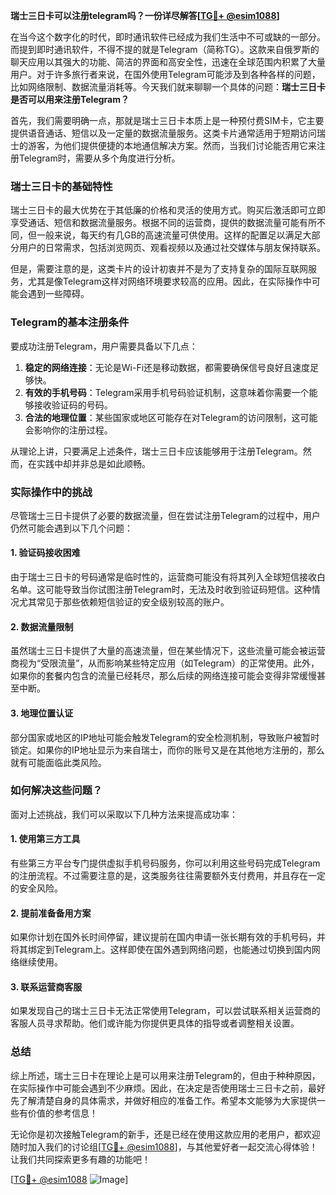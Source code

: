 **瑞士三日卡可以注册telegram吗？一份详尽解答[[TG💪+ @esim1088](https://t.me/s/esim1088)]**

在当今这个数字化的时代，即时通讯软件已经成为我们生活中不可或缺的一部分。而提到即时通讯软件，不得不提的就是Telegram（简称TG）。这款来自俄罗斯的聊天应用以其强大的功能、简洁的界面和高安全性，迅速在全球范围内积累了大量用户。对于许多旅行者来说，在国外使用Telegram可能涉及到各种各样的问题，比如网络限制、数据流量消耗等。今天我们就来聊聊一个具体的问题：**瑞士三日卡是否可以用来注册Telegram？**

首先，我们需要明确一点，那就是瑞士三日卡本质上是一种预付费SIM卡，它主要提供语音通话、短信以及一定量的数据流量服务。这类卡片通常适用于短期访问瑞士的游客，为他们提供便捷的本地通信解决方案。然而，当我们讨论能否用它来注册Telegram时，需要从多个角度进行分析。

### 瑞士三日卡的基础特性

瑞士三日卡的最大优势在于其低廉的价格和灵活的使用方式。购买后激活即可立即享受通话、短信和数据流量服务。根据不同的运营商，提供的数据流量可能有所不同，但一般来说，每天约有几GB的高速流量可供使用。这样的配置足以满足大部分用户的日常需求，包括浏览网页、观看视频以及通过社交媒体与朋友保持联系。

但是，需要注意的是，这类卡片的设计初衷并不是为了支持复杂的国际互联网服务，尤其是像Telegram这样对网络环境要求较高的应用。因此，在实际操作中可能会遇到一些障碍。

### Telegram的基本注册条件

要成功注册Telegram，用户需要具备以下几点：

1. **稳定的网络连接**：无论是Wi-Fi还是移动数据，都需要确保信号良好且速度足够快。
2. **有效的手机号码**：Telegram采用手机号码验证机制，这意味着你需要一个能够接收验证码的号码。
3. **合法的地理位置**：某些国家或地区可能存在对Telegram的访问限制，这可能会影响你的注册过程。

从理论上讲，只要满足上述条件，瑞士三日卡应该能够用于注册Telegram。然而，在实践中却并非总是如此顺畅。

### 实际操作中的挑战

尽管瑞士三日卡提供了必要的数据流量，但在尝试注册Telegram的过程中，用户仍然可能会遇到以下几个问题：

#### 1. 验证码接收困难

由于瑞士三日卡的号码通常是临时性的，运营商可能没有将其列入全球短信接收白名单。这可能导致当你试图注册Telegram时，无法及时收到验证码短信。这种情况尤其常见于那些依赖短信验证的安全级别较高的账户。

#### 2. 数据流量限制

虽然瑞士三日卡提供了大量的高速流量，但在某些情况下，这些流量可能会被运营商视为“受限流量”，从而影响某些特定应用（如Telegram）的正常使用。此外，如果你的套餐内包含的流量已经耗尽，那么后续的网络连接可能会变得非常缓慢甚至中断。

#### 3. 地理位置认证

部分国家或地区的IP地址可能会触发Telegram的安全检测机制，导致账户被暂时锁定。如果你的IP地址显示为来自瑞士，而你的账号又是在其他地方注册的，那么就有可能面临此类风险。

### 如何解决这些问题？

面对上述挑战，我们可以采取以下几种方法来提高成功率：

#### 1. 使用第三方工具

有些第三方平台专门提供虚拟手机号码服务，你可以利用这些号码完成Telegram的注册流程。不过需要注意的是，这类服务往往需要额外支付费用，并且存在一定的安全风险。

#### 2. 提前准备备用方案

如果你计划在国外长时间停留，建议提前在国内申请一张长期有效的手机号码，并将其绑定到Telegram上。这样即使在国外遇到网络问题，也能通过切换到国内网络继续使用。

#### 3. 联系运营商客服

如果发现自己的瑞士三日卡无法正常使用Telegram，可以尝试联系相关运营商的客服人员寻求帮助。他们或许能为你提供更具体的指导或者调整相关设置。

### 总结

综上所述，瑞士三日卡在理论上是可以用来注册Telegram的，但由于种种原因，在实际操作中可能会遇到不少麻烦。因此，在决定是否使用瑞士三日卡之前，最好先了解清楚自身的具体需求，并做好相应的准备工作。希望本文能够为大家提供一些有价值的参考信息！

无论你是初次接触Telegram的新手，还是已经在使用这款应用的老用户，都欢迎随时加入我们的讨论组[[TG💪+ @esim1088](https://t.me/s/esim1088)]，与其他爱好者一起交流心得体验！让我们共同探索更多有趣的功能吧！

[[TG💪+ @esim1088](https://t.me/s/esim1088) ![Image](https://i.postimg.cc/4NQfJmqS/Snipaste-2025-05-13-00-14-12.png)]